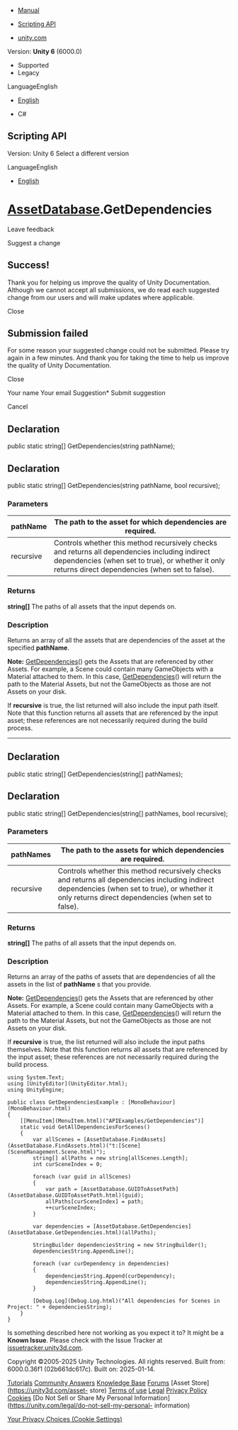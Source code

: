 [ ]()

  * [Manual](../Manual/index.html)
  * [Scripting API](../ScriptReference/index.html)

  * [unity.com](https://unity.com/)

Version: **Unity 6** (6000.0)

  * Supported
  * Legacy

LanguageEnglish

  * [English]()

  * C#

[ ](https://docs.unity3d.com)

## Scripting API

Version: Unity 6 Select a different version

LanguageEnglish

  * [English]()

#  [AssetDatabase](AssetDatabase.html).GetDependencies

Leave feedback

Suggest a change

## Success!

Thank you for helping us improve the quality of Unity Documentation. Although
we cannot accept all submissions, we do read each suggested change from our
users and will make updates where applicable.

Close

## Submission failed

For some reason your suggested change could not be submitted. Please <a>try
again</a> in a few minutes. And thank you for taking the time to help us
improve the quality of Unity Documentation.

Close

Your name Your email Suggestion* Submit suggestion

Cancel

[ ]()

## Declaration

public static string[] GetDependencies(string pathName);

## Declaration

public static string[] GetDependencies(string pathName, bool recursive);

### Parameters

pathName | The path to the asset for which dependencies are required.  
---|---  
recursive | Controls whether this method recursively checks and returns all dependencies including indirect dependencies (when set to true), or whether it only returns direct dependencies (when set to false).  
  
### Returns

**string[]** The paths of all assets that the input depends on.

### Description

Returns an array of all the assets that are dependencies of the asset at the
specified **pathName**.  
  
**Note:** [GetDependencies](AssetDatabase.GetDependencies.html)() gets the
Assets that are referenced by other Assets. For example, a Scene could contain
many GameObjects with a Material attached to them. In this case,
[GetDependencies](AssetDatabase.GetDependencies.html)() will return the path
to the Material Assets, but not the GameObjects as those are not Assets on
your disk.

If **recursive** is true, the list returned will also include the input path
itself. Note that this function returns all assets that are referenced by the
input asset; these references are not necessarily required during the build
process.

* * *

## Declaration

public static string[] GetDependencies(string[] pathNames);

## Declaration

public static string[] GetDependencies(string[] pathNames, bool recursive);

### Parameters

pathNames | The path to the assets for which dependencies are required.  
---|---  
recursive | Controls whether this method recursively checks and returns all dependencies including indirect dependencies (when set to true), or whether it only returns direct dependencies (when set to false).  
  
### Returns

**string[]** The paths of all assets that the input depends on.

### Description

Returns an array of the paths of assets that are dependencies of all the
assets in the list of **pathName** s that you provide.  
  
**Note:** [GetDependencies](AssetDatabase.GetDependencies.html)() gets the
Assets that are referenced by other Assets. For example, a Scene could contain
many GameObjects with a Material attached to them. In this case,
[GetDependencies](AssetDatabase.GetDependencies.html)() will return the path
to the Material Assets, but not the GameObjects as those are not Assets on
your disk.

If **recursive** is true, the list returned will also include the input paths
themselves. Note that this function returns all assets that are referenced by
the input asset; these references are not necessarily required during the
build process.

    
    
    using System.Text;
    using [UnityEditor](UnityEditor.html);
    using UnityEngine;  
      
    public class GetDependenciesExample : [MonoBehaviour](MonoBehaviour.html)
    {
        [[MenuItem](MenuItem.html)("APIExamples/GetDependencies")]
        static void GetAllDependenciesForScenes()
        {
            var allScenes = [AssetDatabase.FindAssets](AssetDatabase.FindAssets.html)("t:[Scene](SceneManagement.Scene.html)");
            string[] allPaths = new string[allScenes.Length];
            int curSceneIndex = 0;  
      
            foreach (var guid in allScenes)
            {
                var path = [AssetDatabase.GUIDToAssetPath](AssetDatabase.GUIDToAssetPath.html)(guid);
                allPaths[curSceneIndex] = path;
                ++curSceneIndex;
            }  
      
            var dependencies = [AssetDatabase.GetDependencies](AssetDatabase.GetDependencies.html)(allPaths);  
      
            StringBuilder dependenciesString = new StringBuilder();
            dependenciesString.AppendLine();  
      
            foreach (var curDependency in dependencies)
            {
                dependenciesString.Append(curDependency);
                dependenciesString.AppendLine();
            }  
      
            [Debug.Log](Debug.Log.html)("All dependencies for Scenes in Project: " + dependenciesString);
        }
    }
    

Is something described here not working as you expect it to? It might be a
**Known Issue**. Please check with the Issue Tracker at
[issuetracker.unity3d.com](https://issuetracker.unity3d.com).

Copyright ©2005-2025 Unity Technologies. All rights reserved. Built from:
6000.0.36f1 (02b661dc617c). Built on: 2025-01-14.

[Tutorials](https://unity3d.com/learn) [Community
Answers](https://answers.unity3d.com) [Knowledge
Base](https://support.unity3d.com/hc/en-us)
[Forums](https://forum.unity3d.com) [Asset Store](https://unity3d.com/asset-
store) [Terms of use](https://docs.unity3d.com/Manual/TermsOfUse.html)
[Legal](https://unity.com/legal) [Privacy
Policy](https://unity.com/legal/privacy-policy)
[Cookies](https://unity.com/legal/cookie-policy) [Do Not Sell or Share My
Personal Information](https://unity.com/legal/do-not-sell-my-personal-
information)

[Your Privacy Choices (Cookie Settings)](javascript:void\(0\);)

